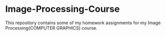 # Image-Processing-Course
This repository contains some of my homework assignments for my Image Processing(COMPUTER GRAPHICS) course.
